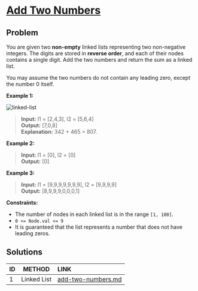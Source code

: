 # [Add Two Numbers](https://leetcode.com/problems/add-two-numbers/)

## Problem

You are given two **non-empty** linked lists representing two non-negative integers. The digits are stored in **reverse order**, and each of their nodes contains a single digit. Add the two numbers and return the sum as a linked list.

You may assume the two numbers do not contain any leading zero, except the number 0 itself.

**Example 1:**

![linked-list](https://assets.leetcode.com/uploads/2020/10/02/addtwonumber1.jpg)

>**Input:** l1 = \[2,4,3\], l2 = \[5,6,4\] </br>
**Output:** \[7,0,8\] </br>
**Explanation:** 342 + 465 = 807.

**Example 2:**

>**Input:** l1 = \[0\], l2 = \[0\] </br>
**Output:** \[0\]

**Example 3:**

>**Input:** l1 = \[9,9,9,9,9,9,9\], l2 = \[9,9,9,9\] </br>
**Output:** \[8,9,9,9,0,0,0,1\]

**Constraints:**

- The number of nodes in each linked list is in the range `[1, 100]`.
- `0 <= Node.val <= 9`
- It is guaranteed that the list represents a number that does not have leading zeros.

## Solutions
<!-- Solutions of problem and their links. -->

| ID  |   METHOD    | LINK                                     |
| :-- | :---------: | :--------------------------------------- |
| 1   | Linked List | [add-two-numbers.md](add-two-numbers.md) |

